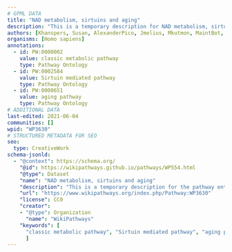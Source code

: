 ```yaml
---
# GPML DATA
title: "NAD metabolism, sirtuins and aging"
description: "This is a temporary description for NAD metabolism, sirtuins and aging"
authors: [Khanspers, Susan, AlexanderPico, Jmelius, Mkutmon, MaintBot, Eweitz]
organisms: [Homo sapiens]
annotations:
  - id: PW:0000002
    value: classic metabolic pathway
    type: Pathway Ontology
  - id: PW:0002584
    value: Sirtuin mediated pathway
    type: Pathway Ontology
  - id: PW:0000651
    value: aging pathway
    type: Pathway Ontology
# ADDITIONAL DATA
last-edited: 2021-06-04
communities: []
wpid: "WP3630"
# STRUCTURED METADATA FOR SEO
seo:
  type: CreativeWork
schema-jsonld:
  - "@context": https://schema.org/
    "@id": https://wikipathways.github.io/pathways/WP554.html
    "@type": Dataset
    "name": "NAD metabolism, sirtuins and aging"
    "description": "This is a temporary description for the pathway entitled: NAD metabolism, sirtuins and aging"
    "url": "https://www.wikipathways.org/index.php/Pathway:WP3630"
    "license": CC0
    "creator":
    - "@type": Organization
      "name": "WikiPathways"
    "keywords": [
      "classic metabolic pathway", "Sirtuin mediated pathway", "aging pathway",
      ]
---
```

